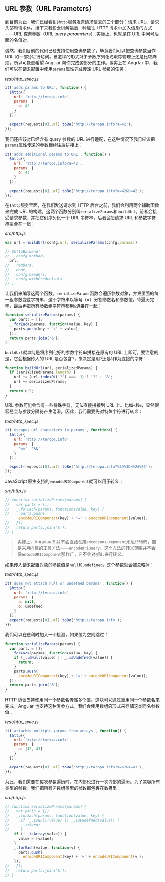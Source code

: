## URL 参数（URL Parameters）

到目前为止，我们已经看到`$http`服务发送请求信息的三个部分：请求 URL、请求头部和请求体。接下来我们会讲解最后一种能往 HTTP 请求中加入信息的方式——URL 查询参数（URL _query parameters_）.实际上，也就是在 URL 中问号后面的名值对。

诚然，我们目前的代码已经支持使用查询参数了，毕竟我们可以把查询参数当作 URL 的一部分进行访问。但这样的形式对于参数序列化或跟踪管理上还是比较麻烦，所以可能更希望 Angular 帮你完成这部分的工作。事实上在 Angular 中，我们可以在请求配置中使用`params`属性完成传递 URL 参数的任务：

_test/http_spec.js_

```js
it('adds params to URL', function() {
  $http({
    url: 'http://teropa.info',
    params: {
      a: 42
    }
  });
  
  expect(requests[0].url).toBe('http://teropa.info?a=42');
});
```

我们还应该对已经含有 query 参数的 URL 进行适配，在这种情况下我们应该把`params`属性传递的参数继续往后拼接上：

```js
it('adds additional params to URL', function() {
  $http({
    url: 'http://teropa.info?a=42',
    params: {
      b: 42
    }
  });
  
  expect(requests[0].url).toBe('http://teropa.info?a=42&b=42');
});
```

在`$http`服务里面，在我们发送请求到 HTTP 后台之前，我们会利用两个辅助函数来完成 URL 的构建，这两个函数分别叫`serializeParams`和`buildUrl`。前者会接受请求参数，并把它们序列化一个 URL 字符串，后者会把请求 URL 和参数字符串拼合在一起：

_src/http.js_

```js
var url = buildUrl(confg.url, serializeParams(confg.params));

// $httpBackend(
//   confg.method,
  url,
//   reqData,
//   done,
//   confg.headers,
//   confg.withCredentials
// );
```

让我们来编写这两个函数。`serializeParams`函数会遍历参数对象，并把里面的每一组参数变成字符串，这个字符串以等号（=）分割参数名和参数值。待遍历完毕，最后再把所有参数组字符串都用`&`连接在一起：

```js
function serializeParams(params) {
  var parts = [];
  _.forEach(params, function(value, key) {
    parts.push(key + '=' + value);
  });
  return parts.join('&');
}
```

`buildUrl`就单纯是将序列化好的参数字符串拼接在原有的 URL 上即可。要注意的是，它会根据传入的 URL 是否包含`?`，来决定是用`?`还是`&`作为连接的字符：

```js
function buildUrl(url, serializedParams) {
  if (serializedParams.length) {
    url += (url.indexOf('?') === -1) ? '?' : '&';
    url += serializedParams;
  }
  return url;
}
```

URL 参数可能会含有一些特殊字符，无法直接拼接到 URL 上。比如`=`和`&`，显然很容易会与参数分隔符产生混淆。因此，我们需要先对特殊字符进行转义：

_test/http_spec.js_

```js
it('escapes url characters in params', function() {
  $http({
    url: 'http://teropa.info',
    params: {
      '==': '&&'
    }
  });

  expect(requests[0].url).toBe('http://teropa.info?%3D%3D=%26%26');
});
```

JavaScript 原生支持的`encodeURIComponent`就可以用于转义：

_src/http.js_

```js
// function serializeParams(params) {
//   var parts = [];
//   _.forEach(params, function(value, key) {
//     parts.push(
      encodeURIComponent(key) + '=' + encodeURIComponent(value));
//   });
//   return parts.join('&');
// }
```

> 实际上，AngularJS 并不会直接使用`encodeURIComponent`来进行转码，而是采用内建的工具方法——`encodeUriQuery`。这个方法的转义范围并不会像`encodeURIComponent`那样广，它不会对`@`和`:`进行转义。

如果传入请求配置对象的参数值是`null`和`undefined`，这个参数就会被忽略掉：

_test/http_spec.js_

```js
it('does not attach null or undefned params', function() {
  $http({
    url: 'http://teropa.info',
    params: {
      a: null,
      b: undefned
    }
  });
  expect(requests[0].url).toBe('http://teropa.info');
});
```

我们可以在便利时加入一个检测，如果值为空则跳过：

```js
function serializeParams(params) {
  var parts = [];
  _.forEach(params, function(value, key) {
    if (_.isNull(value) || _.isUndefned(value)) {
      return;
    }
    parts.push(
      encodeURIComponent(key) + '=' + encodeURIComponent(value));
  });
  return parts.join('&');
}
```

HTTP 协议支持使用同一个参数名传递多个值。这块可以通过重用同一个参数名来完成，Angular 也支持这种传参方式，我们会使用数组的形式来存储这类同名参数值：

_test/http_spec.js_

```js
it('attaches multiple params from arrays', function() {
  $http({
    url: 'http://teropa.info',
    params: {
      a: [42, 43]
    }
  });

  expect(requests[0].url).toBe('http://teropa.info?a=42&a=43');
});
```

为此，我们需要在每次参数遍历时，在内部也进行一次内部的遍历。为了兼容所有类型的参数，我们把所有非数组类型的参数都包裹在数组里：

_src/http.js_

```js
// function serializeParams(params) {
//   var parts = [];
//   _.forEach(params, function(value, key) {
//     if (_.isNull(value) || _.isUndefned(value)) {
//       return;
//     }
    if (!_.isArray(value)) {
      value = [value];
    }
    _.forEach(value, function(v) {
      parts.push(
        encodeURIComponent(key) + '=' + encodeURIComponent(v));
    });
//   });
//   return parts.join('&');
// }
```
